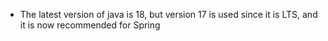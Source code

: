  - The latest version of java is 18, but version 17 is used since it is LTS, and it is now recommended for Spring